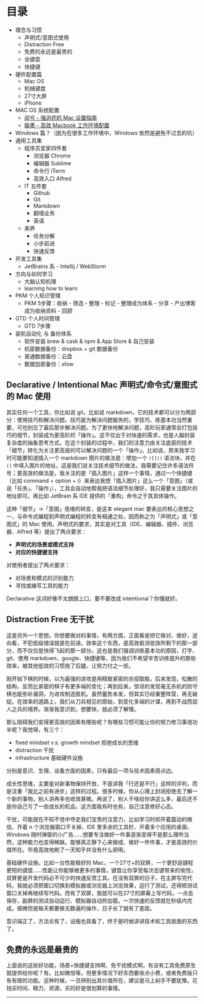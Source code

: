 # 目录

* 理念与习惯
  * 声明式/意图式使用
  * Distraction Free
  * 免费的永远是最贵的
  * 全键盘
  * 快捷键
* 硬件配置篇
  * Mac OS
  * 机械键盘
  * 27寸大屏
  * iPhone
* MAC OS 系统配置
  * [祁兮 - 强迫症的 Mac 设置指南][macdao-ocd-guides]
  * [隃墨 - 高效 Macbook 工作环境配置][yumo-effective-mac]
* Windows 篇？（因为在很多工作环境中，Windows 依然是避免不过去的坑）
* 通用工具集
  * 程序员宜家四件套
    * 浏览器 Chrome 
    * 编辑器 Sublime
    * 命令行 iTerm
    * 高效入口 Alfred
  * IT 五件套
    * Github
    * Git
    * Markdown
    * 翻墙业务
    * 英语
  * 素养
    * 任务分解
    * 小步前进
    * 快速反馈
* 开发工具集
  * JetBrains 系 - Intellij / WebStorm 
* 方向与如何学习
  * 大脑认知机理
  * learning how to learn
* PKM 个人知识管理
  * PKM 5步骤：收纳 - 筛选 - 整理 - 标记 - 整理成为体系 - 分享 - 产出博客成为收纳资料 - 回顾
* GTD 个人时间管理
  * GTD 7步骤
* 装机自动化 与 备份体系
  * 软件安装 brew & cask & npm & App Store & 自己安装
  * 机密数据备份：dropbox + git 数据备份
  * 普通数据备份：云盘
  * 数据加密备份：stow

## Declarative / Intentional Mac 声明式/命令式/意图式 的 Mac 使用 

其实任何一个工具，你比如说 git，比如说 markdown，它的技术都可以分为两部分：使用技巧和解决问题。技巧是为解决问题服务的，学技巧、练基本功当然重要，可也别忘了最后那步解决问题。为了更快地解决问题，高阶玩家通常会打包技巧的细节，封装成为更高阶的「操作」。这不仅出于对快速的需求，也是人脑封装复杂度的抽象思考方式。在这个封装的过程中，我们的注意力由关注底层的技术「细节」转化为关注更高层的可以解决问题的一个「操作」。比如说，原来我学习时可能要知道插入一个 markdown 图片的做法是：增加一个 `![]()` 语法块，并在 `()` 中填入图片的地址，这是我们说关注技术细节的做法，我需要记住许多语法符号；更高效的做法是，我关注的是「插入图片」这样一个事情，通过一个快捷键（比如 command + option + i）来表达我想「插入图片」这么一个「意图」（或说「任务」、「操作」），工具会自动地帮我把语法细节处理好，我只需要关注图片的地址即可。再比如 JetBrain 系 IDE 提供的「重构」命令之于其具体操作。

这种「细节」->「意图」思维的转变，是这本 elegant mac 要表达的核心思想之一，与命令式编程到声明式编程的转变有相通之处，因而称之为「声明式」或「意图式」的 Mac 使用。声明式的要求，其实是对工具（IDE、编辑器、插件、浏览器、Alfred 等）提出了两点要求：

* **声明式的场景或模式支持**
* **对应的快捷键支持**

对使用者提出了两点要求：

* 对场景和模式的识别能力
* 寻找或编写工具的能力

Declarative 这词好像不太朗朗上口，要不要改成 intentional？你懂就好。

## Distraction Free 无干扰

这是另外一个思想。你想要做对的事情，有两方面，正面看是把它做对、做好，逆向看，不犯低级错误就是在前进。效率这个东西，是高效抵消低效所剩下的那一部分，而不仅仅是快得飞起的那一部分。这也是我们强调训练基本功的原因，打字、git、使用 markdown、google、快捷键等，因为我们不希望辛苦训练提升的那些效率，被其他低效的习惯拖了后腿，让努力付之一炬。

刚开始下棋的时候，以为最强的进攻是用精致紧密的杀招取胜。后来发现，松散的结构，反而比紧密的棋子有更多端的变化；再到后来，惊讶的发现毫无杀机的防守棋也能弥补漏洞，为进攻制造胜机。虽然蓄势未发，但其实已经重整阵营，再无破绽。在效率的道路上，我们从刀兵相见的原始，到变化多端的计谋，再到不战而屈人之兵的境界。渐渐我意识到，想要快，就必须了解慢。

那么阻碍我们变得更高效的因素有哪些呢？有哪些习惯可能让你的努力修习事倍功半呢？我觉得，有三个：

* fixed mindset v.s. growth mindset 拒绝成长的思维
* distraction 干扰
* infrastructure 基础硬件设施

分别是意识、生理、设备方面的因素，只有最后一项与技术因素搭点边。

成长性思维，主要是对新事物保持开放，不是讲我「行还是不行」这样的评判，而是注重「我比之前有进步」这样的过程。很多时候，你从心理上封闭拒绝去了解一个新的事物，别人讲再多也收效甚微。再说了，别人干啥给你讲这么多，最后还不是你自己亏了一些成长的机会。这方面我有时也有，自己注意修好心态。

干扰，可能就在不知不觉中夺走我们宝贵的注意力，比如学习时却开着震动的微信、开着 n 个浏览器窗口不关掉、IDE 里多余的工具栏、开着多个应用的桌面、Windows 随时弹窗的小广告……想要专注做好一件事逐渐变得不是那么理所当然，这种能力也变得稀缺。能够真正静下心来做成、做好一件件事，才是高效的价值所在。毕竟高效地刷了一天知乎并没有什么卵用。

基础硬件设施。比如一台性能极好的 Mac，一个27寸+的双屏，一个更舒适键程更短的键盘……性能让你能够做更多的事情，键盘让你享受每次击键带来的愉悦，双屏更是开发代码必不可少的快速反馈工具。在没有双屏的日子，在主屏写完代码，我就必须把窗口切换到模拟器或浏览器上浏览效果，运行了测试，还得把测试窗口关掉再继续写代码。而有了双屏，我就可以在27寸的屏幕上写代码，一点击保存，副屏的测试自动运行、模拟器自动热加载，一次快速的反馈就在秒级内完成。细微但是每天都要做无数遍的操作，日子长了就有了差距。

意识端正了，方法论有了，设施也具备了，终于是时候讲讲技术和工具层面的东西了。

## 免费的永远是最贵的

上面说的这些好功能，场景+快捷键支持啊、免干扰模式啊，有没有工具免费原生就提供给你呢？有。比如微信等。但更多情况下好东西要收点小费，或者免费版只有有限的功能。这种时候，一旦辨别出其价值所在，建议是马上剁手不要犹豫。花钱买时间、精力、资源，买的好是很划算的事情。


---

[macdao-ocd-guides]: https://github.com/macdao/ocds-guide-to-setting-up-mac
[yumo-effective-mac]: http://xialeizhou.com/2019/06/23/%E9%AB%98%E6%95%88macbook%E5%B7%A5%E4%BD%9C%E7%8E%AF%E5%A2%83%E9%85%8D%E7%BD%AE/
